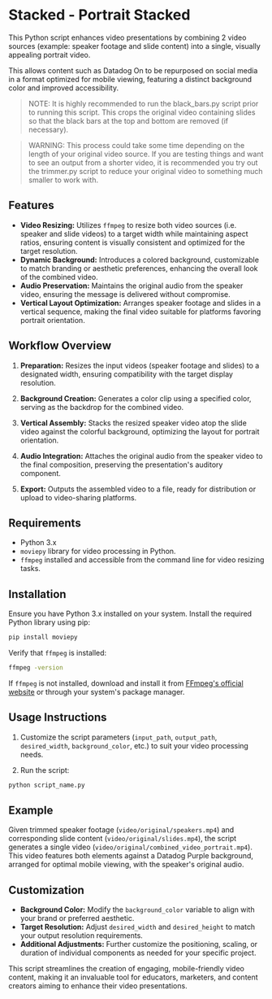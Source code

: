 # Stacked - Portrait Stacked

This Python script enhances video presentations by combining 2 video sources (example: speaker footage and slide content) into a single, visually appealing portrait video. 

This allows content such as Datadog On to be repurposed on social media in a format optimized for mobile viewing, featuring a distinct background color and improved accessibility.

>NOTE: It is highly recommended to run the black_bars.py script prior to running this script. This crops the original video containing slides so that the black bars at the top and bottom are removed (if necessary).

>WARNING: This process could take some time depending on the length of your original video source. If you are testing things and want to see an output from a shorter video, it is recommended you try out the trimmer.py script to reduce your original video to something much smaller to work with.

## Features

- **Video Resizing:** Utilizes `ffmpeg` to resize both video sources (i.e. speaker and slide videos) to a target width while maintaining aspect ratios, ensuring content is visually consistent and optimized for the target resolution.
- **Dynamic Background:** Introduces a colored background, customizable to match branding or aesthetic preferences, enhancing the overall look of the combined video.
- **Audio Preservation:** Maintains the original audio from the speaker video, ensuring the message is delivered without compromise.
- **Vertical Layout Optimization:** Arranges speaker footage and slides in a vertical sequence, making the final video suitable for platforms favoring portrait orientation.

## Workflow Overview

1. **Preparation:** Resizes the input videos (speaker footage and slides) to a designated width, ensuring compatibility with the target display resolution.

2. **Background Creation:** Generates a color clip using a specified color, serving as the backdrop for the combined video.

3. **Vertical Assembly:** Stacks the resized speaker video atop the slide video against the colorful background, optimizing the layout for portrait orientation.

4. **Audio Integration:** Attaches the original audio from the speaker video to the final composition, preserving the presentation's auditory component.

5. **Export:** Outputs the assembled video to a file, ready for distribution or upload to video-sharing platforms.

## Requirements

- Python 3.x
- `moviepy` library for video processing in Python.
- `ffmpeg` installed and accessible from the command line for video resizing tasks.

## Installation

Ensure you have Python 3.x installed on your system. Install the required Python library using pip:

```sh
pip install moviepy
```

Verify that `ffmpeg` is installed:

```sh
ffmpeg -version
```

If `ffmpeg` is not installed, download and install it from [FFmpeg's official website](https://ffmpeg.org/download.html) or through your system's package manager.

## Usage Instructions

1. Customize the script parameters (`input_path`, `output_path`, `desired_width`, `background_color`, etc.) to suit your video processing needs.

2. Run the script:

```sh
python script_name.py
```

## Example

Given trimmed speaker footage (`video/original/speakers.mp4`) and corresponding slide content (`video/original/slides.mp4`), the script generates a single video (`video/original/combined_video_portrait.mp4`). This video features both elements against a Datadog Purple background, arranged for optimal mobile viewing, with the speaker's original audio.

## Customization

- **Background Color:** Modify the `background_color` variable to align with your brand or preferred aesthetic.
- **Target Resolution:** Adjust `desired_width` and `desired_height` to match your output resolution requirements.
- **Additional Adjustments:** Further customize the positioning, scaling, or duration of individual components as needed for your specific project.

This script streamlines the creation of engaging, mobile-friendly video content, making it an invaluable tool for educators, marketers, and content creators aiming to enhance their video presentations.
